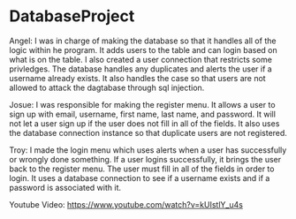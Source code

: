# DatabaseProject

Angel:
I was in charge of making the database so that it handles all of the logic within he program. It adds users to the table and can login based on what is on the table. I also created a user connection that restricts some privledges.
The database handles any duplicates and alerts the user if a username already exists. It also handles the case so that users are not allowed to attack the dagtabase through sql injection.

Josue:
I was responsible for making the register menu. It allows a user to sign up with email, username, first name, last name, and password. It will not let a user sign up if the user does not fill in all of the fields. It also uses the database connection instance
so that duplicate users are not registered.

Troy:
I made the login menu which uses alerts when a user has successfully or wrongly done something. If a user logins successfully, it brings the user back to the register menu. The user must fill in all of the fields in order to login. It uses a database connection
to see if a username exists and if a password is associated with it.


Youtube Video:
https://www.youtube.com/watch?v=kUIstlY_u4s
